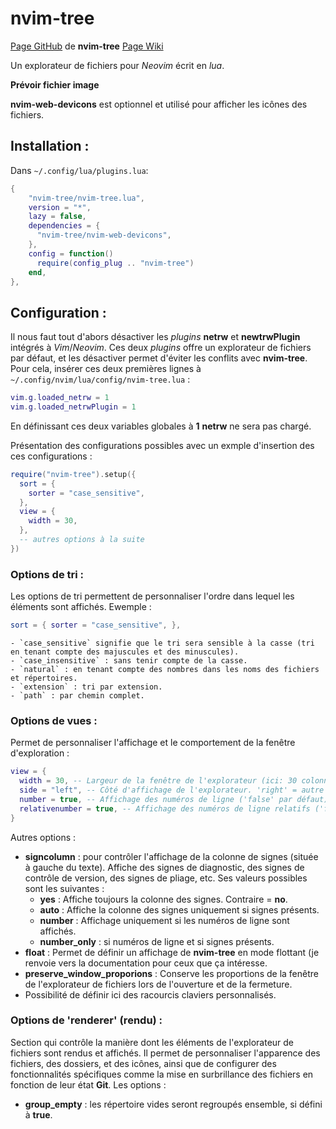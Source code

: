# nvim-tree

[Page GitHub](https://github.com/nvim-tree/nvim-tree.lua) de **nvim-tree**
[Page Wiki](https://github.com/nvim-tree/nvim-tree.lua/wiki)

Un explorateur de fichiers pour *Neovim* écrit en *lua*.

**Prévoir fichier image**

**nvim-web-devicons** est optionnel et utilisé pour afficher les icônes des fichiers.

## Installation :
Dans `~/.config/lua/plugins.lua`:
```lua
{
	"nvim-tree/nvim-tree.lua",
    version = "*",
    lazy = false,
    dependencies = {
      "nvim-tree/nvim-web-devicons",
    },
	config = function()
      require(config_plug .. "nvim-tree")
    end,
},
```

## Configuration :

Il nous faut tout d'abors désactiver les *plugins* **netrw** et **newtrwPlugin** intégrés à *Vim*/*Neovim*. Ces deux *plugins* offre un explorateur de fichiers par défaut, et les désactiver permet d'éviter les conflits avec **nvim-tree**. Pour cela, insérer ces deux premières lignes à `~/.config/nvim/lua/config/nvim-tree.lua` :
```lua
vim.g.loaded_netrw = 1
vim.g.loaded_netrwPlugin = 1
```
En définissant ces deux variables globales à **1** **netrw** ne sera pas chargé.

Présentation des configurations possibles avec un exmple d'insertion des ces configurations :
```lua
require("nvim-tree").setup({
  sort = {
    sorter = "case_sensitive",
  },
  view = {
    width = 30,
  },
  -- autres options à la suite
})
```

### Options de tri : 
Les options de tri permettent de personnaliser l'ordre dans lequel les éléments sont affichés. Ewemple :
```lua
sort = { sorter = "case_sensitive", },
```
    - `case_sensitive` signifie que le tri sera sensible à la casse (tri en tenant compte des majuscules et des minuscules). 
    - `case_insensitive` : sans tenir compte de la casse.
    - `natural` : en tenant compte des nombres dans les noms des fichiers et répertoires.
    - `extension` : tri par extension.
    - `path` : par chemin complet.

### Options de vues :
Permet de personnaliser l'affichage et le comportement de la fenêtre d'exploration :
```lua
view = { 
  width = 30, -- Largeur de la fenêtre de l'explorateur (ici: 30 colonnes)
  side = "left", -- Côté d'affichage de l'explorateur. 'right' = autre option ('left' par défaut)
  number = true, -- Affichage des numéros de ligne ('false' par défaut).
  relativenumber = true, -- Affichage des numéros de ligne relatifs ('false' par défaut).
}
``` 
Autres options :
- **signcolumn** : pour contrôler l'affichage de la colonne de signes (située à gauche du texte). Affiche des signes de diagnostic, des signes de contrôle de version, des signes de pliage, etc. Ses valeurs possibles sont les suivantes :
    - **yes** : Affiche toujours la colonne des signes. Contraire = **no**.
    - **auto** : Affiche la colonne des signes uniquement si signes présents.
    - **number** : Affichage uniquement si les numéros de ligne sont affichés.
    - **number_only** : si numéros de ligne et si signes présents.
- **float** : Permet de définir un affichage de **nvim-tree** en mode flottant (je renvoie vers la documentation pour ceux que ça intéresse.
- **preserve_window_proporions** : Conserve les proportions de la fenêtre de l'explorateur de fichiers lors de l'ouverture et de la fermeture.
- Possibilité de définir ici des racourcis claviers personnalisés.

### Options de 'renderer' (rendu) :
Section qui contrôle la manière dont les éléments de l'explorateur de fichiers sont rendus et affichés. Il permet de personnaliser l'apparence des fichiers, des dossiers, et des icônes, ainsi que de configurer des fonctionnalités spécifiques comme la mise en surbrillance des fichiers en fonction de leur état **Git**.
Les options :
- **group_empty** : les répertoire vides seront regroupés ensemble, si défini à **true**.

